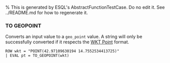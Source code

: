 % This is generated by ESQL's AbstractFunctionTestCase. Do no edit it. See ../README.md for how to regenerate it.

### TO GEOPOINT
Converts an input value to a `geo_point` value.
A string will only be successfully converted if it respects the
[WKT Point](https://en.wikipedia.org/wiki/Well-known_text_representation_of_geometry) format.

```esql
ROW wkt = "POINT(42.97109630194 14.7552534413725)"
| EVAL pt = TO_GEOPOINT(wkt)
```
